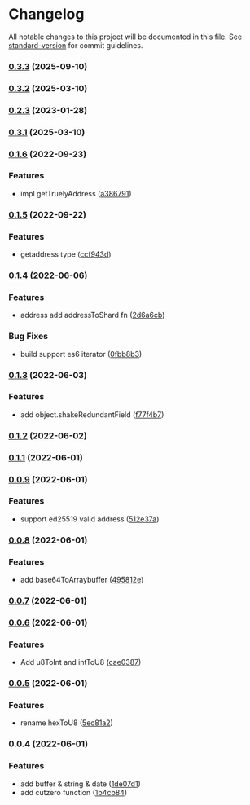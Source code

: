 # Changelog

All notable changes to this project will be documented in this file. See [standard-version](https://github.com/conventional-changelog/standard-version) for commit guidelines.

### [0.3.3](https://github.com/duiyuan/misc/compare/v0.3.2...v0.3.3) (2025-09-10)

### [0.3.2](https://github.com/duiyuan/misc/compare/v0.3.1...v0.3.2) (2025-03-10)

### [0.2.3](https://github.com/duiyuan/misc/compare/v0.2.2...v0.2.3) (2023-01-28)

### [0.3.1](https://github.com/duiyuan/misc/compare/v0.2.2...v0.3.1) (2025-03-10)

### [0.1.6](https://github.com/duiyuan/misc/compare/v0.1.5...v0.1.6) (2022-09-23)


### Features

* impl getTruelyAddress ([a386791](https://github.com/duiyuan/misc/commit/a3867918dc7c7138c91ddeb76ac2fcf04f52ddc2))

### [0.1.5](https://github.com/duiyuan/misc/compare/v0.1.4...v0.1.5) (2022-09-22)


### Features

* getaddress type ([ccf943d](https://github.com/duiyuan/misc/commit/ccf943dfc277ab89bc20f15f3e42646c913e5a72))

### [0.1.4](https://github.com/duiyuan/misc/compare/v0.1.3...v0.1.4) (2022-06-06)


### Features

* address add addressToShard fn ([2d6a6cb](https://github.com/duiyuan/misc/commit/2d6a6cb8689ee8e13d158e197860a5d178525262))


### Bug Fixes

* build support es6 iterator ([0fbb8b3](https://github.com/duiyuan/misc/commit/0fbb8b34685724a2504224cad9cd42ad641cc319))

### [0.1.3](https://github.com/duiyuan/misc/compare/v0.1.2...v0.1.3) (2022-06-03)


### Features

* add object.shakeRedundantField ([f77f4b7](https://github.com/duiyuan/misc/commit/f77f4b7c27e19b652a4f20b7cd40c9a58c034934))

### [0.1.2](https://github.com/duiyuan/misc/compare/v0.1.1...v0.1.2) (2022-06-02)

### [0.1.1](https://github.com/duiyuan/misc/compare/v0.0.9...v0.1.1) (2022-06-01)

### [0.0.9](https://github.com/duiyuan/misc/compare/v0.0.8...v0.0.9) (2022-06-01)


### Features

* support ed25519 valid address ([512e37a](https://github.com/duiyuan/misc/commit/512e37ad116a23012742e3c5bef7e021b0adc5b9))

### [0.0.8](https://github.com/duiyuan/misc/compare/v0.0.7...v0.0.8) (2022-06-01)


### Features

* add base64ToArraybuffer ([495812e](https://github.com/duiyuan/misc/commit/495812ea2e9938d2e7c6bc0aa00789940480cb14))

### [0.0.7](https://github.com/duiyuan/misc/compare/v0.0.6...v0.0.7) (2022-06-01)

### [0.0.6](https://github.com/duiyuan/misc/compare/v0.0.5...v0.0.6) (2022-06-01)


### Features

* Add u8ToInt and intToU8 ([cae0387](https://github.com/duiyuan/misc/commit/cae03871075aa436067072126b4bb15c878e325e))

### [0.0.5](https://github.com/duiyuan/misc/compare/v0.0.4...v0.0.5) (2022-06-01)


### Features

* rename hexToU8 ([5ec81a2](https://github.com/duiyuan/misc/commit/5ec81a2b45d2f26a5d9e2acf575f4d6f6464e24f))

### 0.0.4 (2022-06-01)


### Features

* add buffer & string & date ([1de07d1](https://github.com/duiyuan/misc/commit/1de07d1648e33ee772f4c1e45f0578bf134ae1d3))
* add cutzero function ([1b4cb84](https://github.com/duiyuan/misc/commit/1b4cb849268e1f5c8cf2b5a0c5100bef88a14967))
